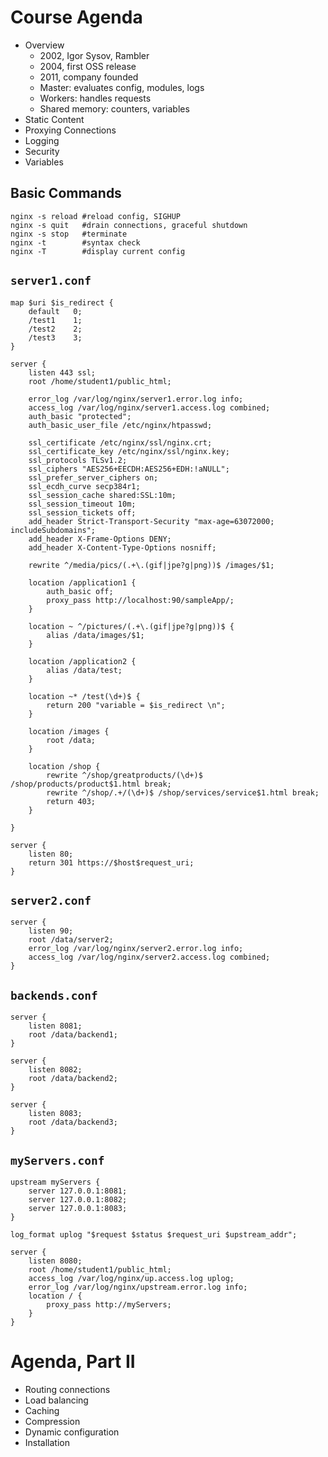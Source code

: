 # Course Agenda

* Overview
  * 2002, Igor Sysov, Rambler
  * 2004, first OSS release
  * 2011, company founded
  * Master: evaluates config, modules, logs
  * Workers: handles requests
  * Shared memory: counters, variables
* Static Content
* Proxying Connections
* Logging
* Security
* Variables

## Basic Commands

```
nginx -s reload #reload config, SIGHUP
nginx -s quit   #drain connections, graceful shutdown
nginx -s stop   #terminate
nginx -t        #syntax check
nginx -T        #display current config
```

## ```server1.conf```

```
map $uri $is_redirect {
    default   0;
    /test1    1;
    /test2    2;
    /test3    3;
}

server {
    listen 443 ssl;
    root /home/student1/public_html;

    error_log /var/log/nginx/server1.error.log info;
    access_log /var/log/nginx/server1.access.log combined;
    auth_basic "protected";
    auth_basic_user_file /etc/nginx/htpasswd;

    ssl_certificate /etc/nginx/ssl/nginx.crt;
    ssl_certificate_key /etc/nginx/ssl/nginx.key;
    ssl_protocols TLSv1.2;
    ssl_ciphers "AES256+EECDH:AES256+EDH:!aNULL";
    ssl_prefer_server_ciphers on;
    ssl_ecdh_curve secp384r1;
    ssl_session_cache shared:SSL:10m;
    ssl_session_timeout 10m;
    ssl_session_tickets off;
    add_header Strict-Transport-Security "max-age=63072000; includeSubdomains";
    add_header X-Frame-Options DENY;
    add_header X-Content-Type-Options nosniff;

    rewrite ^/media/pics/(.+\.(gif|jpe?g|png))$ /images/$1;

    location /application1 {
        auth_basic off;
        proxy_pass http://localhost:90/sampleApp/;
    }

    location ~ ^/pictures/(.+\.(gif|jpe?g|png))$ {
        alias /data/images/$1;
    }

    location /application2 {
        alias /data/test;
    }

    location ~* /test(\d+)$ {
        return 200 "variable = $is_redirect \n";
    }

    location /images {
        root /data;
    }

    location /shop {
        rewrite ^/shop/greatproducts/(\d+)$ /shop/products/product$1.html break;
        rewrite ^/shop/.+/(\d+)$ /shop/services/service$1.html break;
        return 403;
    }

}

server {
    listen 80;
    return 301 https://$host$request_uri;
}
```

## ```server2.conf```

```
server {
    listen 90;
    root /data/server2;
    error_log /var/log/nginx/server2.error.log info;
    access_log /var/log/nginx/server2.access.log combined;
}
```

## ```backends.conf```

```
server {
    listen 8081;
    root /data/backend1;
}

server {
    listen 8082;
    root /data/backend2;
}

server {
    listen 8083;
    root /data/backend3;
}
```

## ```myServers.conf```

```
upstream myServers {
    server 127.0.0.1:8081;
    server 127.0.0.1:8082;
    server 127.0.0.1:8083;
}

log_format uplog "$request $status $request_uri $upstream_addr";

server {
    listen 8080;
    root /home/student1/public_html;
    access_log /var/log/nginx/up.access.log uplog;
    error_log /var/log/nginx/upstream.error.log info;
    location / {
        proxy_pass http://myServers;
    }
}
```

# Agenda, Part II

* Routing connections
* Load balancing
* Caching
* Compression
* Dynamic configuration
* Installation
